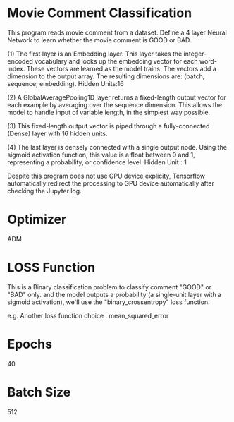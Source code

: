 Movie Comment Classification
============================
This program reads movie comment from a dataset. Define a 4 layer Neural Network to learn 
whether the movie comment is GOOD or BAD.


(1) The first layer is an Embedding layer. This layer takes the integer-encoded vocabulary 
and looks up the embedding vector for each word-index. These vectors are learned as the model trains. 
The vectors add a dimension to the output array. 
The resulting dimensions are: (batch, sequence, embedding).
Hidden Units:16

(2) A GlobalAveragePooling1D layer returns a fixed-length output vector for each example by averaging over the sequence dimension. 
This allows the model to handle input of variable length, in the simplest way possible.


(3) This fixed-length output vector is piped through a fully-connected (Dense) layer with 16 hidden units.

(4) The last layer is densely connected with a single output node. 
Using the sigmoid activation function, this value is a float between 0 and 1, representing a probability, or confidence level.
Hidden Unit : 1

Despite this program does not use GPU device explicity, Tensorflow automatically redirect the processing to GPU device automatically
after checking the Jupyter log.


Optimizer
=========
ADM

LOSS Function
=============
This is a Binary classification problem to classify comment "GOOD" or "BAD" only.
and the model outputs a probability (a single-unit layer with a sigmoid activation), 
we'll use the "binary_crossentropy" loss function.

e.g. Another loss function choice :
mean_squared_error

Epochs
======
40

Batch Size
==========
512
